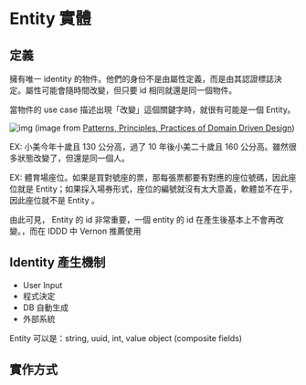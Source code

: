 # Entity 實體

## 定義

擁有唯一 identity 的物件。他們的身份不是由屬性定義，而是由其認證標誌決定。屬性可能會隨時間改變，但只要 id 相同就還是同一個物件。

當物件的 use case 描述出現「改變」這個關鍵字時，就很有可能是一個 Entity。

![img](https://i.imgur.com/RysfRZk.png)
(image from [Patterns, Principles, Practices of Domain Driven Design]())

EX: 小美今年十歲且 130 公分高，過了 10 年後小美二十歲且 160 公分高。雖然很多狀態改變了，但還是同一個人。

EX: 體育場座位。如果是買對號座的票，那每張票都要有對應的座位號碼，因此座位就是 Entity；如果採入場券形式，座位的編號就沒有太大意義，軟體並不在乎，因此座位就不是 Entity 。

由此可見， Entity 的 id 非常重要，一個 entity 的 id 在產生後基本上不會再改變。，而在 IDDD 中 Vernon 推薦使用

## Identity 產生機制

* User Input
* 程式決定
* DB 自動生成
* 外部系統

Entity 可以是：string, uuid, int, value object (composite fields)

## 實作方式


